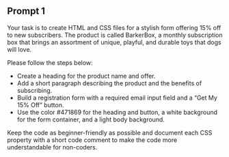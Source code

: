 ## Prompt 1

Your task is to create HTML and CSS files for a stylish form offering 15% off to new subscribers. The product is called BarkerBox, a monthly subscription box that brings an assortment of unique, playful, and durable toys that dogs will love.

Please follow the steps below:

- Create a heading for the product name and offer.
- Add a short paragraph describing the product and the benefits of subscribing.
- Build a registration form with a required email input field and a “Get My 15% Off” button.
- ​​Use the color #471869 for the heading and button, a white background for the form container, and a light body background.

Keep the code as beginner-friendly as possible and document each CSS property with a short code comment to make the code more understandable for non-coders.
